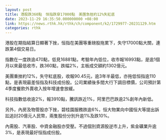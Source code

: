 ```yaml
---
layout: post
title: 港股跌360點　恒指跌穿17000點　美團急挫約12%失紅底
date: 2023-11-29 16:35:50.000000000 +08:00
link: https://news.rthk.hk/rthk/ch/component/k2/1729977-20231129.htm
categories: rthk
---
```


港股在期指結算日顯著下挫，恒指在美團等重磅股拖累下，失守17000點大關，連跌第4個交易日。

指數在一度跌逾470點，低見16881點，考驗年內低位，收市報16993點，是逾1個月以來最低收市，跌360點，跌幅2%，主板成交額約1302億元。

美團重挫約12%，失守紅底股，收報90.45元，逾3年半最低，亦拖低恒指逾110點，是表現最差恒指及科技成份股。公司業績後多間大行下調目標價，公司預計第4季度餐飲外賣收入按年增速會放緩。

科技指數低收逾2%，報3910點，騰訊跌近1%，阿里巴巴跌逾2%創年內新低。

另外，內房及物管股亦下挫，碧桂園服務跌逾6%，恒大物業向中國恒大等提出訴訟追討20億元人民幣，兩隻股份分別升逾1%及跌10%。

內需股、汽車股、中資金融股亦受壓。不過個別資源股逆市上升，紫金礦業升逾3%，是表現最好恒指成份股。
